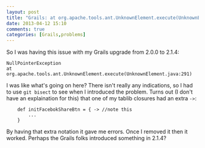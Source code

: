 ```yaml
---
layout: post
title: "Grails: at org.apache.tools.ant.UnknownElement.execute(UnknownElement.java:291)"
date: 2013-04-12 15:10
comments: true
categories: [Grails,problems]
---
```

So I was having this issue with my Grails upgrade from 2.0.0 to 2.1.4: 

```
NullPointerException
at org.apache.tools.ant.UnknownElement.execute(UnknownElement.java:291)
```

I was like what's going on here? There isn't really any indications, so I had to use ```git bisect``` to see when I introduced the problem. Turns out (I don't have an explaination for this) that one of my tablib closures had an extra ```->```:

```
	def initFacebokShareBtn = { -> //note this
		...
	}
```

By having that extra notation it gave me errors. Once I removed it then it worked. Perhaps the Grails folks introduced something in 2.1.4?
